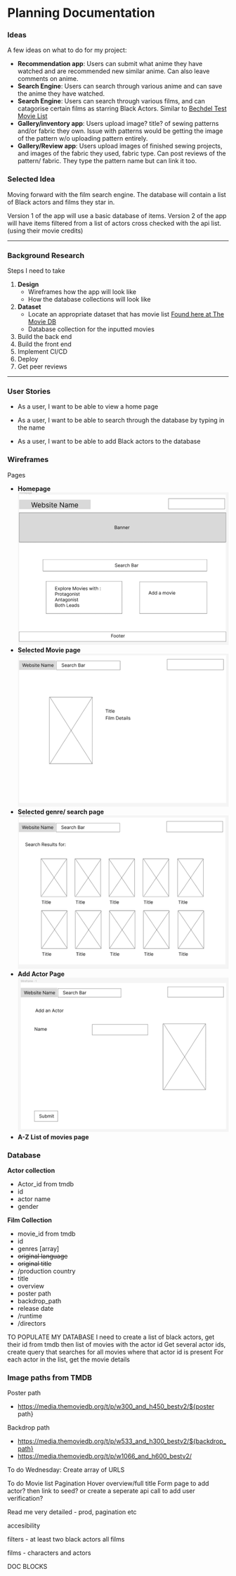 # Planning Documentation

### Ideas

A few ideas on what to do for my project:

 - **Recommendation app**: Users can submit what anime they have watched and are recommended new similar anime. Can also leave comments on anime. 
 - **Search Engine**: Users can search through various anime and can save the anime they have watched. 
  - **Search Engine**: Users can search through various films, and can catagorise certain films as starring Black Actors. Similar to [Bechdel Test Movie List](https://bechdeltest.com)
 - **Gallery/inventory app**: Users upload image? title? of sewing patterns and/or fabric they own. Issue with patterns would be getting the image of the pattern w/o uploading pattern entirely. 
 - **Gallery/Review app**: Users upload images of finished sewing projects, and images of the fabric they used, fabric type. Can post reviews of the pattern/ fabric.  They type the pattern name but can link it too. 

 ### Selected Idea
 Moving forward with the film search engine. The database will contain a list of Black actors and films they star in.

 Version 1 of the app will use a basic database of items. Version 2 of the app will have items filtered from a list of actors cross checked with the api list. (using their movie credits)

 ---
 
### Background Research
Steps I need to take
1. **Design**
    - Wireframes how the app will look like
    - How the database collections will look like
2.  **Dataset** 
    -   Locate an appropriate dataset that has movie list [Found here at The Movie DB](hhttps://developer.themoviedb.org/reference/movie-details)
    - Database collection for the inputted movies
3. Build the back end
4. Build the front end
5. Implement CI/CD
6. Deploy
7. Get peer reviews

---

 ### User Stories
 - As a user, I want to be able to view a home page
 - As a user, I want to be able to search through the database by typing in the name

- As a user, I want to be able to add Black actors to the database


### Wireframes
Pages
- **Homepage**
![Homepage](/docs/images/wireframeHome.png)
- **Selected Movie page**
![detail](/docs/images/wireframeDetail.png)
- **Selected genre/ search  page**
![search](/docs/images/wireframeSearch.png)
- **Add Actor Page** 
![actor](/docs/images/wireframeActorAdd.png)
- **A-Z List of movies page**


### Database
**Actor collection** 
- Actor_id from tmdb
- id
- actor name
- gender 

**Film Collection**
- movie_id from tmdb
- id
- genres [array]
- <s>original language</s>
- <s>original title</s>
- /production country
- title
- overview
- poster path
- backdrop_path
- release date
- /runtime
- /directors

TO POPULATE MY DATABASE
I need to create a list of black actors, get their id from tmdb
then 
list of movies with the actor id
Get several actor ids, create query that searches for all movies where that actor id is present
For each actor in the list, get the movie details

### Image paths from TMDB
Poster path
- https://media.themoviedb.org/t/p/w300_and_h450_bestv2/${poster path}

Backdrop path 
- https://media.themoviedb.org/t/p/w533_and_h300_bestv2/${backdrop_path}
 - https://media.themoviedb.org/t/p/w1066_and_h600_bestv2/

To do Wednesday:
Create array of URLS

To do
Movie list
Pagination
Hover overview/full title
Form page to add actor? then link to seed? or create a seperate api call to add
user verification?

Read me very detailed - prod, pagination etc

accesibility

filters - at least two black actors
all films

films - characters and actors

DOC BLOCKS